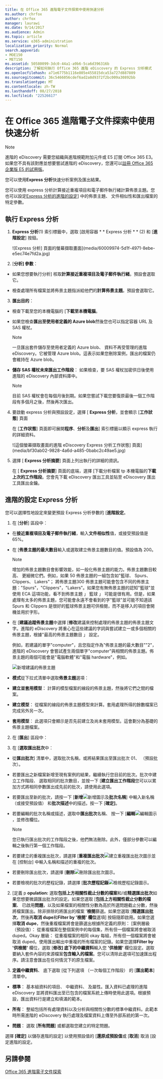 ```yaml
---
title: 在 Office 365 進階電子文件探索中使用快速分析
ms.author: chrfox
author: chrfox
manager: laurawi
ms.date: 9/14/2017
ms.audience: Admin
ms.topic: article
ms.service: o365-administration
localization_priority: Normal
search.appverid:
- MOE150
- MET150
ms.assetid: 50580099-3dc0-44a1-a9b6-5ca6d396316b
description: 了解如何執行 Office 365 進階 eDiscovery 的 Express 分析模式
ms.openlocfilehash: a71e6775b1116e805e455815dca53a727d887809
ms.sourcegitcommit: 36c5466056cdef6ad2a8d9372f2bc009a30892bb
ms.translationtype: MT
ms.contentlocale: zh-TW
ms.lasthandoff: 08/27/2018
ms.locfileid: "22526617"
---
```

# <a name="use-express-analysis-in-office-365-advanced-ediscovery"></a>在 Office 365 進階電子文件探索中使用快速分析

> [!NOTE]
> 進階的 eDiscovery 需要您組織與進階規範附加元件或 E5 訂閱 Office 365 E3。如果您不具有該對應並想要嘗試進階的 eDiscovery，您還可以[註冊 Office 365 企業版 E5 的試用版](https://go.microsoft.com/fwlink/p/?LinkID=698279)。 
  
您可以使用**Express 分析**快速分析案例及匯出結果。 
  
您可以使用 express 分析計算接近重複項目和電子郵件執行緒計算佈景主題。您也可以設定[Express 分析的進階的設定](use-express-analysis-in-advanced-ediscovery.md#BK_AdvancedSettings)] 中的佈景主題、 文件相似性和匯出檔案的特定參數。
  
## <a name="run-express-analysis"></a>執行 Express 分析

1. **Express 分析**(1) 索引標籤中，選取 [啟用容器 * * Express 分析 * * (2) 和 [**進階設定**] 按鈕。 
    
    ![Express 分析] 頁面的螢幕擷取畫面](media/60009974-5d1f-4971-8ebe-e5ec74e7fd2a.jpg)
  
2. [**分析] 參數**：
    
  - 如果您想要執行分析] 核取**計算接近重複項目及電子郵件執行緒**。預設會選取它。 
    
  - 檢查處理所有檔案並將佈景主題指派給他們的**計算佈景主題**。預設會選取它。 
    
3. **匯出目的**：
    
  - 檢查下載至您的本機電腦的 [**下載至本機電腦**。 
    
  - 如果您檢查**匯出至使用者定義的 Azure blob**然後您也可以指定容器 URL 及 SAS 權杖。 
    
    > [!NOTE]
    > 一旦匯出套件儲存至使用者定義的 Azure blob、 資料不再受管理的進階 eDiscovery。它被管理 Azure blob。這表示如果您刪除案例，匯出的檔案仍會維持在 Azure blob。 
  
  - **儲存 SAS 權杖未來匯出工作階段**： 如果檢查，要 SAS 權杖加密供日後使用進階的 eDiscovery 內部資料庫中。
    
    > [!NOTE]
    > 目前 SAS 權杖會在每個月後到期。如果您嘗試下載您要復原最後一個工作階段有多個月之後，然後再次匯出。 
  
4. 要啟動 express 分析與預設設定，選擇 [ **Express 分析**，並會顯示 [**工作狀態**] 頁面 
    
    在 [**工作狀態**] 頁面即可展開**程序**、**分析**及**匯出**] 索引標籤以顯示 express 執行的詳細資料。 
    
    ![這個螢幕擷取畫面的進階 eDiscovery Express 分析工作狀態] 頁面](media/bf30ab02-9828-4a6d-a485-0babc2c49ae5.jpg)
  
5. 選擇 [ **Express 分析摘要**] 頁面上列出執行的詳細的資訊。 
    
    在 [ **Express 分析摘要**] 頁面的底端，選擇 [下載分析檔案 tp 本機電腦的**下載上次的工作階段**。您會先下載 eDiscovery 匯出工具並貼至 eDiscovery 匯出工具匯出金鑰。 
    
## <a name="advanced-settings-for-express-analysis"></a>進階的設定 Express 分析
<a name="BK_AdvancedSettings"> </a>

您可以選擇性地設定來變更預設 Express 分析參數的 [**進階設定**。 
  
1. 在 [**分析**] 區段中： 
    
  - 在**接近重複項目及電子郵件執行緒**，輸入**文件相似性**值，或接受預設值是 65%。 
    
  - 在 [**佈景主題的最大數目**輸入或選取建立佈景主題數目的值。預設值為 200。 
    
    > [!NOTE]
    > 增加的佈景主題數目會影響效能，如一般化佈景主題的能力。佈景主題數目較高、 更細微它們。例如，如果 50 佈景主題的一組包含如"籃球、 Spurs、 Clippers、 Lakers"； 將佈景主題300 佈景主題可能會包含不同的佈景主題："Spurs"，"Clippers"，"Lakers"。如果您有無佈景主題的認知"籃球"並使用 ECA 這項功能，看不到佈景主題 」 籃球 」 可能是很有用。但是，如果處理有太多的佈景主題，您可能會永遠不會看到的字"籃球"並可能不知道該 Spurs 和 Clippers 是很好的籃球佈景主題可供檢閱，而不是移入的項目會開機並用於字形。 
  
  - 在 [**建議追蹤佈景主題**中選擇 [**修改**建議來控制處理的佈景主題的佈景主題文字。進階的 eDiscovery 將重心在這些建議的字詞與嘗試建立一或多個相關的佈景主題，根據"最高的佈景主題數目 」 設定。 
    
    例如，若建議的單字"computer"，且您指定作為"佈景主題的最大數目""2"，進階的 eDiscovery 會嘗試產生兩個單字"computer"與相關的佈景主題。佈景主題的兩個可能會是"電腦軟體"和"電腦 hardware"，例如。
    
    ![新增建議的佈景主題](media/06e9ffd3-a76c-423b-b450-9e465eb9a02f.png)
  
  - **模式**從下拉式清單中選取**佈景主題**選項： 
    
  - **建立並套用模型**： 計算的模型檔案的線段的佈景主題，然後將它們之間的檔案。
    
  - **建立模型**： 從檔案的線段的佈景主題模型來計算。套用處理所得的餘數檔案已完成另外另一次。
    
  - **套用模型**： 此選項只會顯示是否先前建立及尚未套用模型。這會劃分為基礎的佈景主題檔案。
    
2. 在 [**匯出**] 區段中： 
    
1. 在 [**選取匯出批次**中：
    
  - 從**匯出批次**] 清單中，選取批次名稱，或將結果匯出至匯出批次 01、 （預設批次）。 
    
  - 若要匯出之新檔案新增至現有案例的結果，繼續執行您目前的批次。批次中建立工作階段、 選取相同的批次數目，並按一下 [**建立匯出工作階段**您可以以累加方式將相同參數匯出成先前的批次，請使用此選項。 
    
  - 若要匯出至新的批次，請按一下 [**新增**![新增圖示](media/c2dd8b3a-5a22-412c-a7fa-143f5b2b5612.png)及**批次名稱**] 中輸入新名稱 （或接受預設值） 和**批次描述**中的描述。按一下 [**確定]**。
    
  - 若要編輯的批次名稱或描述，選取中**匯出批次**名稱、 按一下 [**編輯**![編輯圖示](media/3d613660-7602-4df2-bdb9-14e9ca2f9cf2.png)，並修改欄位。
    
    > [!NOTE]
    > 您已執行匯出批次的工作階段之後，他們無法刪除。此外，僅部分參數可以編輯之後執行第一個工作階段。 
  
  - 若要建立的重複匯出批次，請選擇 [**重複匯出批次**![建立重複匯出批次圖示](media/3f6d5f59-e842-4946-a493-473528af0119.jpg)並在 [控制台] 中輸入名稱和描述的重複的批次。 
    
  - 若要刪除匯出批次，請選擇 [**刪除**![刪除匯出批次圖示](media/92a9f8e0-d469-48da-addb-69365e7ffb6f.jpg)。
    
  - 若要檢視的批次的歷程記錄，請選擇 [**批次歷程記錄**![檢視歷程記錄圖示](media/a80cc320-d96c-4d91-8884-75fe2cb147e2.jpg)。
    
2. [定義 p **opulation:** 選取**包括上方相關性截止分數的檔案**和/或**精選匯出批次**如果您想要微調匯出批次的設定。如果您選取 [**包括上方相關性截止分數的檔案**、 已啟用**問題**，以及如果檔案的相關性分數為高於所選問題截止分數，然後將檔案匯出。除非排除的將匯出的檔案 '**檢閱**篩選。如果您選取 [**精選匯出批次**，然後再**取消 dupe**和**Filter by '檢閱' 欄位**選項] 按鈕隨即啟用。如果您選擇**取消 dupe**，然後重複檔案將會是篩選出根據所定義的原則： [案例層級 （預設值）： 從重複檔案在整個案例中的每個集，所有但一個檔案將會被取消 duped。Okay 層級： 從重複檔案的相同 okay 每組，所有但一個檔案將會被取消 duped。使用匯出輸出中重複的所有檔案的記錄。如果您選擇**Filter by '供檢閱'** 欄位，選取 [**修改] 底下的中繼資料**輸入您 **'供檢閱'** 欄位設定。選取要納入套件內容的來源檔案**包含輸入的檔案**。您可以清除此選項可加速匯出程序。請注意會匯出在任何情況下的原生檔案。
    
3. **定義中繼資料**、 底下選取 [從下列選項 （一次每個工作階段） 的 [**匯出範本**] 清單中。 
    
  - **標準**： 基本組資料的項目、 中繼資料、 及屬性。匯入資料已處理的進階 eDiscovery 並將資料匯出至已包含的檔案系統上傳時使用此選項。根據預設，匯出資料行是建立和填滿的範本。
    
  - **所有**： 整組包括所有處理資料以及分析與相關性分數的標準中繼資料。此範本時所需進階的 eDiscovery 執行處理及檔案資料上傳至外部系統的第一次。
    
  - **問題**： 選取 [**所有問題**] 或都選取您建立的特定問題。 
    
選擇 **[確定]** 以儲存進階的設定] 以使用預設值的 [**還原成預設值**或 [**取消**] 取消 [設定進階的設定。 
  
## <a name="see-also"></a>另請參閱
<a name="BK_AdvancedSettings"> </a>

[Office 365 進階電子文件探索](office-365-advanced-ediscovery.md)

